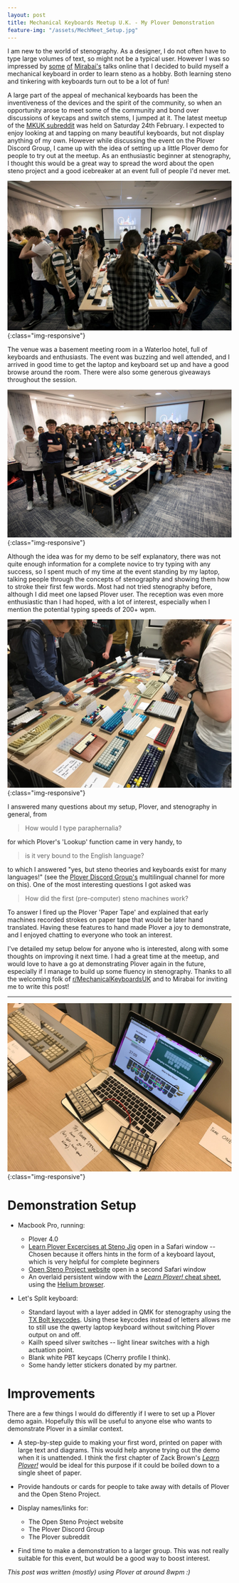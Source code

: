 ```yaml
---
layout: post
title: Mechanical Keyboards Meetup U.K. - My Plover Demonstration
feature-img: "/assets/MechMeet_Setup.jpg"
---
```

I am new to the world of stenography. As a designer, I do not often have to type large volumes of text, so might not be a typical user. However I was so impressed by [some](https://youtu.be/0VllYASd84o) [of](https://youtu.be/Wpv-Qb-dB6g) [Mirabai's](http://stenoknight.com) talks online that I decided to build myself a mechanical keyboard in order to learn steno as a hobby. Both learning steno and tinkering with keyboards turn out to be a lot of fun!

A large part of the appeal of mechanical keyboards has been the inventiveness of the devices and the spirit of the community, so when an opportunity arose to meet some of the community and bond over discussions of keycaps and switch stems, I jumped at it. The latest meetup of the [MKUK subreddit](https://www.reddit.com/r/MechanicalKeyboardsUK/) was held on Saturday 24th February. I expected to enjoy looking at and tapping on many beautiful keyboards, but not display anything of my own. However while discussing the event on the Plover Discord Group, I came up with the idea of setting up a little Plover demo for people to try out at the meetup. As an enthusiastic beginner at stenography, I thought this would be a great way to spread the word about the open steno project and a good icebreaker at an event full of people I'd never met.

![The room](/assets/MechMeet_Room.jpg){:class="img-responsive"}

The venue was a basement meeting room in a Waterloo hotel, full of keyboards and enthusiasts. The event was buzzing and well attended, and I arrived in good time to get the laptop and keyboard set up and have a good browse around the room. There were also some generous giveaways throughout the session.

![The group](/assets/MechMeet_Group.jpg){:class="img-responsive"}

Although the idea was for my demo to be self explanatory, there was not quite enough information for a complete novice to try typing with any success, so I spent much of my time at the event standing by my laptop, talking people through the concepts of stenography and showing them how to stroke their first few words. Most had not tried stenography before, although I did meet one lapsed Plover user. The reception was even more enthusiastic than I had hoped, with a lot of interest, especially when I mention the potential typing speeds of 200+ wpm.

![A table covered in keyboards](/assets/MechMeet_Table.jpg){:class="img-responsive"}

I answered many questions about my setup, Plover, and stenography in general, from

> How would I type paraphernalia?

for which Plover's 'Lookup' function came in very handy, to

> is it very bound to the English language?

to which I answered "yes, but steno theories and keyboards exist for many languages!" (see the [Plover Discord Group's](https://discordapp.com/invite/0lQde43a6dGmAMp2) multilingual channel for more on this). One of the most interesting questions I got asked was

> How did the first (pre-computer) steno machines work?

To answer I fired up the Plover 'Paper Tape' and explained that early machines recorded strokes on paper tape that would be later hand translated. Having these features to hand made Plover a joy to demonstrate, and I enjoyed chatting to everyone who took an interest.

I've detailed my setup below for anyone who is interested, along with some thoughts on improving it next time. I had a great time at the meetup, and would love to have a go at demonstrating Plover again in the future, especially if I manage to build up some fluency in stenography. Thanks to all the welcoming folk of [r/MechanicalKeyboardsUK](https://www.reddit.com/r/MechanicalKeyboardsUK/) and to Mirabai for inviting me to write this post!

----

![The setup](/assets/MechMeet_Setup.jpg){:class="img-responsive"}

# Demonstration Setup

- Macbook Pro, running:

  - Plover 4.0
  - [Learn Plover Excercises at Steno Jig](https://joshuagrams.github.io/steno-jig/) open in a Safari window -- Chosen because it offers hints in the form of a keyboard layout, which is very helpful for complete beginners
  - [Open Steno Project website](http://www.openstenoproject.org/) open in a second Safari window
  - An overlaid persistent window with the [_Learn Plover!_ cheat sheet](https://docs.google.com/drawings/d/1Yi93aHaxe3L-_ePtq3bujv7o1CCLmmgim8iuL_Sx2IY/preview?h=400&hl=en&w=1200), using the [Helium browser](http://heliumfloats.com/).

- Let's Split keyboard:

  - Standard layout with a layer added in QMK for stenography using the [TX Bolt keycodes](https://docs.qmk.fm/feature_stenography.html). Using these keycodes instead of letters allows me to still use the qwerty laptop keyboard without switching Plover output on and off.
  - Kailh speed silver switches -- light linear switches with a high actuation point.
  - Blank white PBT keycaps (Cherry profile I think).
  - Some handy letter stickers donated by my partner.

# Improvements

There are a few things I would do differently if I were to set up a Plover demo again. Hopefully this will be useful to anyone else who wants to demonstrate Plover in a similar context.

- A step-by-step guide to making your first word, printed on paper with large text and diagrams. This would help anyone trying out the demo when it is unattended. I think the first chapter of Zack Brown's [_Learn Plover!_](https://sites.google.com/site/ploverdoc/) would be ideal for this purpose if it could be boiled down to a single sheet of paper.
- Provide handouts or cards for people to take away with details of Plover and the Open Steno Project.
- Display names/links for:

  - The Open Steno Project website
  - The Plover Discord Group
  - The Plover subreddit

- Find time to make a demonstration to a larger group. This was not really suitable for this event, but would be a good way to boost interest.

_This post was written (mostly) using Plover at around 8wpm :)_
